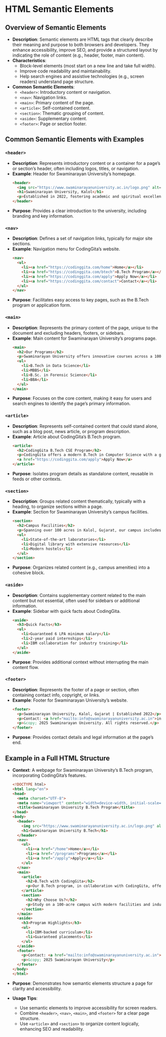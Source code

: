 # HTML Semantic Elements 

## Overview of Semantic Elements
- **Description**: Semantic elements are HTML tags that clearly describe their meaning and purpose to both browsers and developers. They enhance accessibility, improve SEO, and provide a structured layout by indicating the role of content (e.g., header, footer, main content).
- **Characteristics**:
  - Block-level elements (most start on a new line and take full width).
  - Improve code readability and maintainability.
  - Help search engines and assistive technologies (e.g., screen readers) understand page structure.
- **Common Semantic Elements**:
  - `<header>`: Introductory content or navigation.
  - `<nav>`: Navigation links.
  - `<main>`: Primary content of the page.
  - `<article>`: Self-contained content.
  - `<section>`: Thematic grouping of content.
  - `<aside>`: Supplementary content.
  - `<footer>`: Page or section footer.

## Common Semantic Elements with Examples

### `<header>`
- **Description**: Represents introductory content or a container for a page’s or section’s header, often including logos, titles, or navigation.
- **Example**: Header for Swaminarayan University’s homepage.
  ```html
  <header>
    <img src="https://www.swaminarayanuniversity.ac.in/logo.png" alt="Swaminarayan University Logo">
    <h1>Swaminarayan University, Kalol</h1>
    <p>Established in 2022, fostering academic and spiritual excellence</p>
  </header>
  ```
- **Purpose**: Provides a clear introduction to the university, including branding and key information.

### `<nav>`
- **Description**: Defines a set of navigation links, typically for major site sections.
- **Example**: Navigation menu for CodingGita’s website.
  ```html
  <nav>
    <ul>
      <li><a href="https://codinggita.com/home">Home</a></li>
      <li><a href="https://codinggita.com/btech">B.Tech Program</a></li>
      <li><a href="https://codinggita.com/apply">Apply Now</a></li>
      <li><a href="https://codinggita.com/contact">Contact</a></li>
    </ul>
  </nav>
  ```
- **Purpose**: Facilitates easy access to key pages, such as the B.Tech program or application form.

### `<main>`
- **Description**: Represents the primary content of the page, unique to the document and excluding headers, footers, or sidebars.
- **Example**: Main content for Swaminarayan University’s programs page.
  ```html
  <main>
    <h2>Our Programs</h2>
    <p>Swaminarayan University offers innovative courses across a 100-acre campus in Kalol, Gujarat:</p>
    <ul>
      <li>B.Tech in Data Science</li>
      <li>MBBS</li>
      <li>B.Sc. in Forensic Science</li>
      <li>BBA</li>
    </ul>
  </main>
  ```
- **Purpose**: Focuses on the core content, making it easy for users and search engines to identify the page’s primary information.

### `<article>`
- **Description**: Represents self-contained content that could stand alone, such as a blog post, news article, or program description.
- **Example**: Article about CodingGita’s B.Tech program.
  ```html
  <article>
    <h2>CodingGita B.Tech CSE Program</h2>
    <p>CodingGita offers a modern B.Tech in Computer Science with a guaranteed minimum salary of 6 LPA, up to 30 LPA, and 2-year paid internships in collaboration with IBM.</p>
    <a href="https://codinggita.com/apply">Apply Now</a>
  </article>
  ```
- **Purpose**: Isolates program details as standalone content, reusable in feeds or other contexts.

### `<section>`
- **Description**: Groups related content thematically, typically with a heading, to organize sections within a page.
- **Example**: Section for Swaminarayan University’s campus facilities.
  ```html
  <section>
    <h2>Campus Facilities</h2>
    <p>Spanning over 100 acres in Kalol, Gujarat, our campus includes:</p>
    <ul>
      <li>State-of-the-art laboratories</li>
      <li>Digital library with extensive resources</li>
      <li>Modern hostels</li>
    </ul>
  </section>
  ```
- **Purpose**: Organizes related content (e.g., campus amenities) into a cohesive block.

### `<aside>`
- **Description**: Contains supplementary content related to the main content but not essential, often used for sidebars or additional information.
- **Example**: Sidebar with quick facts about CodingGita.
  ```html
  <aside>
    <h3>Quick Facts</h3>
    <ul>
      <li>Guaranteed 6 LPA minimum salary</li>
      <li>2-year paid internships</li>
      <li>IBM collaboration for industry training</li>
    </ul>
  </aside>
  ```
- **Purpose**: Provides additional context without interrupting the main content flow.

### `<footer>`
- **Description**: Represents the footer of a page or section, often containing contact info, copyright, or links.
- **Example**: Footer for Swaminarayan University’s website.
  ```html
  <footer>
    <p>Swaminarayan University, Kalol, Gujarat | Established 2022</p>
    <p>Contact: <a href="mailto:info@swaminarayanuniversity.ac.in">info@swaminarayanuniversity.ac.in</a></p>
    <p>&copy; 2025 Swaminarayan University. All rights reserved.</p>
  </footer>
  ```
- **Purpose**: Provides contact details and legal information at the page’s end.

## Example in a Full HTML Structure
- **Context**: A webpage for Swaminarayan University’s B.Tech program, incorporating CodingGita’s features.
  ```html
  <!DOCTYPE html>
  <html lang="en">
  <head>
    <meta charset="UTF-8">
    <meta name="viewport" content="width=device-width, initial-scale=1.0">
    <title>Swaminarayan University B.Tech Program</title>
  </head>
  <body>
    <header>
      <img src="https://www.swaminarayanuniversity.ac.in/logo.png" alt="Swaminarayan University Logo">
      <h1>Swaminarayan University B.Tech</h1>
    </header>
    <nav>
      <ul>
        <li><a href="/home">Home</a></li>
        <li><a href="/programs">Programs</a></li>
        <li><a href="/apply">Apply</a></li>
      </ul>
    </nav>
    <main>
      <article>
        <h2>B.Tech with CodingGita</h2>
        <p>Our B.Tech program, in collaboration with CodingGita, offers a minimum salary of 6 LPA, up to 30 LPA, and 2-year paid internships.</p>
      </article>
      <section>
        <h2>Why Choose Us?</h2>
        <p>Study on a 100-acre campus with modern facilities and industry partnerships.</p>
      </section>
    </main>
    <aside>
      <h3>Program Highlights</h3>
      <ul>
        <li>IBM-backed curriculum</li>
        <li>Guaranteed placements</li>
      </ul>
    </aside>
    <footer>
      <p>Contact: <a href="mailto:info@swaminarayanuniversity.ac.in">info@swaminarayanuniversity.ac.in</a></p>
      <p>&copy; 2025 Swaminarayan University</p>
    </footer>
  </body>
  </html>
  ```
- **Purpose**: Demonstrates how semantic elements structure a page for clarity and accessibility.

- **Usage Tips**:
  - Use semantic elements to improve accessibility for screen readers.
  - Combine `<header>`, `<nav>`, `<main>`, and `<footer>` for a clear page structure.
  - Use `<article>` and `<section>` to organize content logically, enhancing SEO and readability.
